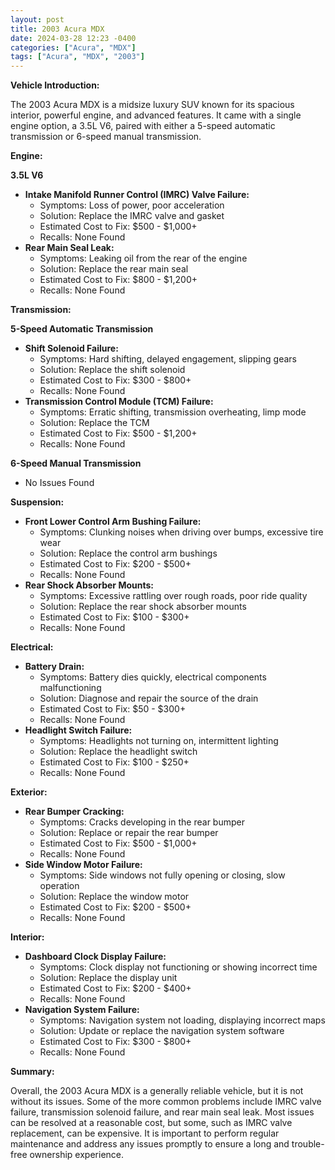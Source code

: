 ```yaml
---
layout: post
title: 2003 Acura MDX
date: 2024-03-28 12:23 -0400
categories: ["Acura", "MDX"]
tags: ["Acura", "MDX", "2003"]
---
```

**Vehicle Introduction:**

The 2003 Acura MDX is a midsize luxury SUV known for its spacious interior, powerful engine, and advanced features. It came with a single engine option, a 3.5L V6, paired with either a 5-speed automatic transmission or 6-speed manual transmission.

**Engine:**

**3.5L V6**

* **Intake Manifold Runner Control (IMRC) Valve Failure:**
    * Symptoms: Loss of power, poor acceleration
    * Solution: Replace the IMRC valve and gasket
    * Estimated Cost to Fix: $500 - $1,000+
    * Recalls: None Found
* **Rear Main Seal Leak:**
    * Symptoms: Leaking oil from the rear of the engine
    * Solution: Replace the rear main seal
    * Estimated Cost to Fix: $800 - $1,200+
    * Recalls: None Found

**Transmission:**

**5-Speed Automatic Transmission**

* **Shift Solenoid Failure:**
    * Symptoms: Hard shifting, delayed engagement, slipping gears
    * Solution: Replace the shift solenoid
    * Estimated Cost to Fix: $300 - $800+
    * Recalls: None Found
* **Transmission Control Module (TCM) Failure:**
    * Symptoms: Erratic shifting, transmission overheating, limp mode
    * Solution: Replace the TCM
    * Estimated Cost to Fix: $500 - $1,200+
    * Recalls: None Found

**6-Speed Manual Transmission**

* No Issues Found

**Suspension:**

* **Front Lower Control Arm Bushing Failure:**
    * Symptoms: Clunking noises when driving over bumps, excessive tire wear
    * Solution: Replace the control arm bushings
    * Estimated Cost to Fix: $200 - $500+
    * Recalls: None Found
* **Rear Shock Absorber Mounts:**
    * Symptoms: Excessive rattling over rough roads, poor ride quality
    * Solution: Replace the rear shock absorber mounts
    * Estimated Cost to Fix: $100 - $300+
    * Recalls: None Found

**Electrical:**

* **Battery Drain:**
    * Symptoms: Battery dies quickly, electrical components malfunctioning
    * Solution: Diagnose and repair the source of the drain
    * Estimated Cost to Fix: $50 - $300+
    * Recalls: None Found
* **Headlight Switch Failure:**
    * Symptoms: Headlights not turning on, intermittent lighting
    * Solution: Replace the headlight switch
    * Estimated Cost to Fix: $100 - $250+
    * Recalls: None Found

**Exterior:**

* **Rear Bumper Cracking:**
    * Symptoms: Cracks developing in the rear bumper
    * Solution: Replace or repair the rear bumper
    * Estimated Cost to Fix: $500 - $1,000+
    * Recalls: None Found
* **Side Window Motor Failure:**
    * Symptoms: Side windows not fully opening or closing, slow operation
    * Solution: Replace the window motor
    * Estimated Cost to Fix: $200 - $500+
    * Recalls: None Found

**Interior:**

* **Dashboard Clock Display Failure:**
    * Symptoms: Clock display not functioning or showing incorrect time
    * Solution: Replace the display unit
    * Estimated Cost to Fix: $200 - $400+
    * Recalls: None Found
* **Navigation System Failure:**
    * Symptoms: Navigation system not loading, displaying incorrect maps
    * Solution: Update or replace the navigation system software
    * Estimated Cost to Fix: $300 - $800+
    * Recalls: None Found

**Summary:**

Overall, the 2003 Acura MDX is a generally reliable vehicle, but it is not without its issues. Some of the more common problems include IMRC valve failure, transmission solenoid failure, and rear main seal leak. Most issues can be resolved at a reasonable cost, but some, such as IMRC valve replacement, can be expensive. It is important to perform regular maintenance and address any issues promptly to ensure a long and trouble-free ownership experience.
